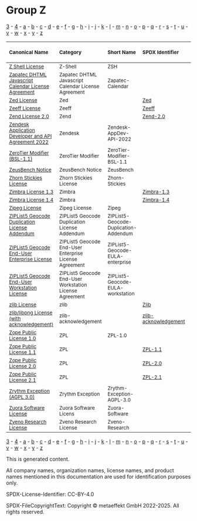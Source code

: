# Group Z

[3](../[3]/README.md) -
[4](../[4]/README.md) -
[a](../[a]/README.md) - 
[b](../[b]/README.md) - 
[c](../[c]/README.md) - 
[d](../[d]/README.md) - 
[e](../[e]/README.md) - 
[f](../[f]/README.md) - 
[g](../[g]/README.md) - 
[h](../[h]/README.md) - 
[i](../[i]/README.md) - 
[j](../[j]/README.md) - 
[k](../[k]/README.md) - 
[l](../[l]/README.md) - 
[m](../[m]/README.md) - 
[n](../[n]/README.md) - 
[o](../[o]/README.md) - 
[p](../[p]/README.md) - 
[q](../[q]/README.md) - 
[r](../[r]/README.md) - 
[s](../[s]/README.md) - 
[t](../[t]/README.md) - 
[u](../[u]/README.md) - 
[v](../[v]/README.md) - 
[w](../[w]/README.md) - 
[x](../[x]/README.md) - 
[y](../[y]/README.md) - 
[z](../[z]/README.md)

|<sup>Canonical Name</sup>|<sup>Category</sup>|<sup>Short Name</sup>|<sup>SPDX Identifier</sup>|<sup>OSI Status</sup>|<sup>Open CoDE Status</sup>|<sup>ScanCode</sup>|<sup>Matched ScanCode</sup>|<sup>Type</sup>|
| :-- | :-- | :-- | :-- | :-- | :-- | :-- | :-- | :-- |
|<sup><a name="Z-Shell-License">[Z Shell License]([zs]/Z-Shell-License.yaml)</a></sup>|<sup>Z-Shell</sup>|<sup>ZSH</sup>| | | |<sup>[zsh](https://github.com/nexB/scancode-toolkit/blob/develop/src/licensedcode/data/licenses/zsh.LICENSE)</sup>|<sup>[zsh](https://github.com/nexB/scancode-toolkit/blob/develop/src/licensedcode/data/licenses/zsh.LICENSE)</sup>|<sup>terms</sup>|
|<sup><a name="Zapatec-DHTML-Javascript-Calendar-License-Agreement">[Zapatec DHTML Javascript Calendar License Agreement]([za]/Zapatec-DHTML-Javascript-Calendar-License-Agreement.yaml)</a></sup>|<sup>Zapatec DHTML Javascript Calendar License Agreement</sup>|<sup>Zapatec-Calendar</sup>| | | |<sup>[zapatec-calendar](https://github.com/nexB/scancode-toolkit/blob/develop/src/licensedcode/data/licenses/zapatec-calendar.LICENSE)</sup>|<sup>[zapatec-calendar](https://github.com/nexB/scancode-toolkit/blob/develop/src/licensedcode/data/licenses/zapatec-calendar.LICENSE)</sup>|<sup>terms</sup>|
|<sup><a name="Zed-License">[Zed License]([ze]/Zed-License.yaml)</a></sup>|<sup>Zed</sup>|<sup> </sup>|<sup>[Zed](https://spdx.org/licenses/Zed.html)</sup>| |<sup>approved</sup>|<sup>[zed](https://github.com/nexB/scancode-toolkit/blob/develop/src/licensedcode/data/licenses/zed.LICENSE)</sup>|<sup>[zed](https://github.com/nexB/scancode-toolkit/blob/develop/src/licensedcode/data/licenses/zed.LICENSE)</sup>|<sup>terms</sup>|
|<sup><a name="Zeeff-License">[Zeeff License]([ze]/Zeeff-License.yaml)</a></sup>|<sup>Zeeff</sup>|<sup> </sup>|<sup>[Zeeff](https://spdx.org/licenses/Zeeff.html)</sup>| | |<sup>[zeeff](https://github.com/nexB/scancode-toolkit/blob/develop/src/licensedcode/data/licenses/zeeff.LICENSE)</sup>|<sup>[zeeff](https://github.com/nexB/scancode-toolkit/blob/develop/src/licensedcode/data/licenses/zeeff.LICENSE)</sup>|<sup>terms</sup>|
|<sup><a name="Zend-License-2.0">[Zend License 2.0]([ze]/Zend-License-2.0.yaml)</a></sup>|<sup>Zend</sup>|<sup> </sup>|<sup>[Zend-2.0](https://spdx.org/licenses/Zend-2.0.html)</sup>| |<sup>approved</sup>|<sup>[zend-2.0](https://github.com/nexB/scancode-toolkit/blob/develop/src/licensedcode/data/licenses/zend-2.0.LICENSE)</sup>|<sup>[zend-2.0](https://github.com/nexB/scancode-toolkit/blob/develop/src/licensedcode/data/licenses/zend-2.0.LICENSE)</sup>|<sup>terms</sup>|
|<sup><a name="Zendesk-Application-Developer-and-API-Agreement-2022">[Zendesk Application Developer and API Agreement 2022]([ze]/Zendesk-Application-Developer-and-API-Agreement-2022.yaml)</a></sup>|<sup>Zendesk</sup>|<sup>Zendesk-AppDev-API-2022</sup>| | | |<sup>[zendesk-appdev-api-2022](https://github.com/nexB/scancode-toolkit/blob/develop/src/licensedcode/data/licenses/zendesk-appdev-api-2022.LICENSE)</sup>|<sup>[zendesk-appdev-api-2022](https://github.com/nexB/scancode-toolkit/blob/develop/src/licensedcode/data/licenses/zendesk-appdev-api-2022.LICENSE)</sup>|<sup>terms</sup>|
|<sup><a name="ZeroTier-Modifier-(BSL-1.1)">[ZeroTier Modifier (BSL-1.1)]([ze]/ZeroTier-Modifier-(BSL-1.1).yaml)</a></sup>|<sup>ZeroTier Modifier</sup>|<sup>ZeroTier-Modifier-BSL-1.1</sup>| | | | |<sup>[apache-2.0](https://github.com/nexB/scancode-toolkit/blob/develop/src/licensedcode/data/licenses/apache-2.0.LICENSE), [bsl-1.1](https://github.com/nexB/scancode-toolkit/blob/develop/src/licensedcode/data/licenses/bsl-1.1.LICENSE), [free-unknown](https://github.com/nexB/scancode-toolkit/blob/develop/src/licensedcode/data/licenses/free-unknown.LICENSE)</sup>|<sup>modifier</sup>|
|<sup><a name="ZeusBench-Notice">[ZeusBench Notice]([ze]/ZeusBench-Notice.yaml)</a></sup>|<sup>ZeusBench Notice</sup>|<sup>ZeusBench</sup>| | |<sup>approved</sup>|<sup>[zeusbench](https://github.com/nexB/scancode-toolkit/blob/develop/src/licensedcode/data/licenses/zeusbench.LICENSE)</sup>|<sup>[zeusbench](https://github.com/nexB/scancode-toolkit/blob/develop/src/licensedcode/data/licenses/zeusbench.LICENSE)</sup>|<sup>terms</sup>|
|<sup><a name="Zhorn-Stickies-License">[Zhorn Stickies License]([zh]/Zhorn-Stickies-License.yaml)</a></sup>|<sup>Zhorn Stickies License</sup>|<sup>Zhorn-Stickies</sup>| | | |<sup>[zhorn-stickies](https://github.com/nexB/scancode-toolkit/blob/develop/src/licensedcode/data/licenses/zhorn-stickies.LICENSE)</sup>|<sup>[zhorn-stickies](https://github.com/nexB/scancode-toolkit/blob/develop/src/licensedcode/data/licenses/zhorn-stickies.LICENSE)</sup>|<sup>terms</sup>|
|<sup><a name="Zimbra-License-1.3">[Zimbra License 1.3]([zi]/Zimbra-License-1.3.yaml)</a></sup>|<sup>Zimbra</sup>|<sup> </sup>|<sup>[Zimbra-1.3](https://spdx.org/licenses/Zimbra-1.3.html)</sup>| | |<sup>[zimbra-1.3](https://github.com/nexB/scancode-toolkit/blob/develop/src/licensedcode/data/licenses/zimbra-1.3.LICENSE)</sup>|<sup>[zimbra-1.3](https://github.com/nexB/scancode-toolkit/blob/develop/src/licensedcode/data/licenses/zimbra-1.3.LICENSE)</sup>|<sup>terms</sup>|
|<sup><a name="Zimbra-License-1.4">[Zimbra License 1.4]([zi]/Zimbra-License-1.4.yaml)</a></sup>|<sup>Zimbra</sup>|<sup> </sup>|<sup>[Zimbra-1.4](https://spdx.org/licenses/Zimbra-1.4.html)</sup>| | |<sup>[zimbra-1.4](https://github.com/nexB/scancode-toolkit/blob/develop/src/licensedcode/data/licenses/zimbra-1.4.LICENSE)</sup>|<sup>[zimbra-1.4](https://github.com/nexB/scancode-toolkit/blob/develop/src/licensedcode/data/licenses/zimbra-1.4.LICENSE)</sup>|<sup>terms</sup>|
|<sup><a name="Zipeg-License">[Zipeg License]([zi]/Zipeg-License.yaml)</a></sup>|<sup>Zipeg License</sup>|<sup>Zipeg</sup>| | | |<sup>[zipeg](https://github.com/nexB/scancode-toolkit/blob/develop/src/licensedcode/data/licenses/zipeg.LICENSE)</sup>|<sup>[zipeg](https://github.com/nexB/scancode-toolkit/blob/develop/src/licensedcode/data/licenses/zipeg.LICENSE)</sup>|<sup>terms</sup>|
|<sup><a name="ZIPList5-Geocode-Duplication-License-Addendum">[ZIPList5 Geocode Duplication License Addendum]([zi]/ZIPList5-Geocode-Duplication-License-Addendum.yaml)</a></sup>|<sup>ZIPList5 Geocode Duplication License Addendum</sup>|<sup>ZIPList5-Geocode-Duplication-Addendum</sup>| | | |<sup>[ziplist5-geocode-duplication-addendum](https://github.com/nexB/scancode-toolkit/blob/develop/src/licensedcode/data/licenses/ziplist5-geocode-duplication-addendum.LICENSE)</sup>|<sup>[ziplist5-geocode-duplication-addendum](https://github.com/nexB/scancode-toolkit/blob/develop/src/licensedcode/data/licenses/ziplist5-geocode-duplication-addendum.LICENSE)</sup>|<sup>terms</sup>|
|<sup><a name="ZIPList5-Geocode-End-User-Enterprise-License">[ZIPList5 Geocode End-User Enterprise License]([zi]/ZIPList5-Geocode-End-User-Enterprise-License.yaml)</a></sup>|<sup>ZIPList5 Geocode End-User Enterprise License Agreement</sup>|<sup>ZIPList5-Geocode-EULA-enterprise</sup>| | | |<sup>[ziplist5-geocode-end-user-enterprise](https://github.com/nexB/scancode-toolkit/blob/develop/src/licensedcode/data/licenses/ziplist5-geocode-end-user-enterprise.LICENSE)</sup>|<sup>[ziplist5-geocode-end-user-enterprise](https://github.com/nexB/scancode-toolkit/blob/develop/src/licensedcode/data/licenses/ziplist5-geocode-end-user-enterprise.LICENSE)</sup>|<sup>terms</sup>|
|<sup><a name="ZIPList5-Geocode-End-User-Workstation-License">[ZIPList5 Geocode End-User Workstation License]([zi]/ZIPList5-Geocode-End-User-Workstation-License.yaml)</a></sup>|<sup>ZIPList5 Geocode End-User Workstation License Agreement</sup>|<sup>ZIPList5-Geocode-EULA-workstation</sup>| | | |<sup>[ziplist5-geocode-end-user-workstation](https://github.com/nexB/scancode-toolkit/blob/develop/src/licensedcode/data/licenses/ziplist5-geocode-end-user-workstation.LICENSE)</sup>|<sup>[ziplist5-geocode-end-user-workstation](https://github.com/nexB/scancode-toolkit/blob/develop/src/licensedcode/data/licenses/ziplist5-geocode-end-user-workstation.LICENSE)</sup>|<sup>terms</sup>|
|<sup><a name="zlib-License">[zlib License]([zl]/zlib-License.yaml)</a></sup>|<sup>zlib</sup>|<sup> </sup>|<sup>[Zlib](https://spdx.org/licenses/Zlib.html)</sup>|<sup>[approved](https://opensource.org/licenses/?ls=Zlib)</sup>|<sup>approved</sup>|<sup>[zlib](https://github.com/nexB/scancode-toolkit/blob/develop/src/licensedcode/data/licenses/zlib.LICENSE)</sup>|<sup>[zlib](https://github.com/nexB/scancode-toolkit/blob/develop/src/licensedcode/data/licenses/zlib.LICENSE)</sup>|<sup>terms</sup>|
|<sup><a name="zliblibpng-License-(with-acknowledgement)">[zlib/libpng License (with acknowledgement)]([zl]/zliblibpng-License-(with-acknowledgement).yaml)</a></sup>|<sup>zlib-acknowledgement</sup>|<sup> </sup>|<sup>[zlib-acknowledgement](https://spdx.org/licenses/zlib-acknowledgement.html)</sup>| |<sup>approved</sup>|<sup>[zlib-acknowledgement](https://github.com/nexB/scancode-toolkit/blob/develop/src/licensedcode/data/licenses/zlib-acknowledgement.LICENSE)</sup>|<sup>[zlib-acknowledgement](https://github.com/nexB/scancode-toolkit/blob/develop/src/licensedcode/data/licenses/zlib-acknowledgement.LICENSE)</sup>|<sup>terms</sup>|
|<sup><a name="Zope-Public-License-1.0">[Zope Public License 1.0]([zo]/Zope-Public-License-1.0.yaml)</a></sup>|<sup>ZPL</sup>|<sup>ZPL-1.0</sup>| | |<sup>approved</sup>|<sup>[zpl-1.0](https://github.com/nexB/scancode-toolkit/blob/develop/src/licensedcode/data/licenses/zpl-1.0.LICENSE)</sup>|<sup>[zpl-1.0](https://github.com/nexB/scancode-toolkit/blob/develop/src/licensedcode/data/licenses/zpl-1.0.LICENSE)</sup>|<sup>terms</sup>|
|<sup><a name="Zope-Public-License-1.1">[Zope Public License 1.1]([zo]/Zope-Public-License-1.1.yaml)</a></sup>|<sup>ZPL</sup>|<sup> </sup>|<sup>[ZPL-1.1](https://spdx.org/licenses/ZPL-1.1.html)</sup>| |<sup>approved</sup>|<sup>[zpl-1.1](https://github.com/nexB/scancode-toolkit/blob/develop/src/licensedcode/data/licenses/zpl-1.1.LICENSE)</sup>|<sup>[zpl-1.1](https://github.com/nexB/scancode-toolkit/blob/develop/src/licensedcode/data/licenses/zpl-1.1.LICENSE)</sup>|<sup>terms</sup>|
|<sup><a name="Zope-Public-License-2.0">[Zope Public License 2.0]([zo]/Zope-Public-License-2.0.yaml)</a></sup>|<sup>ZPL</sup>|<sup> </sup>|<sup>[ZPL-2.0](https://spdx.org/licenses/ZPL-2.0.html)</sup>|<sup>[approved](https://opensource.org/licenses/?ls=ZPL-2.0)</sup>|<sup>approved</sup>|<sup>[zpl-2.0](https://github.com/nexB/scancode-toolkit/blob/develop/src/licensedcode/data/licenses/zpl-2.0.LICENSE)</sup>|<sup>[zpl-2.0](https://github.com/nexB/scancode-toolkit/blob/develop/src/licensedcode/data/licenses/zpl-2.0.LICENSE)</sup>|<sup>terms</sup>|
|<sup><a name="Zope-Public-License-2.1">[Zope Public License 2.1]([zo]/Zope-Public-License-2.1.yaml)</a></sup>|<sup>ZPL</sup>|<sup> </sup>|<sup>[ZPL-2.1](https://spdx.org/licenses/ZPL-2.1.html)</sup>|<sup>[approved](https://opensource.org/licenses/?ls=ZPL-2.1)</sup>|<sup>approved</sup>|<sup>[zpl-2.1](https://github.com/nexB/scancode-toolkit/blob/develop/src/licensedcode/data/licenses/zpl-2.1.LICENSE)</sup>|<sup>[zpl-2.1](https://github.com/nexB/scancode-toolkit/blob/develop/src/licensedcode/data/licenses/zpl-2.1.LICENSE)</sup>|<sup>terms</sup>|
|<sup><a name="Zrythm-Exception-(AGPL-3.0)">[Zrythm Exception (AGPL 3.0)]([zr]/Zrythm-Exception-(AGPL-3.0).yaml)</a></sup>|<sup>Zrythm Exception</sup>|<sup>Zrythm-Exception-AGPL-3.0</sup>| | | |<sup>[zrythm-exception-agpl-3.0](https://github.com/nexB/scancode-toolkit/blob/develop/src/licensedcode/data/licenses/zrythm-exception-agpl-3.0.LICENSE)</sup>|<sup>[zrythm-exception-agpl-3.0](https://github.com/nexB/scancode-toolkit/blob/develop/src/licensedcode/data/licenses/zrythm-exception-agpl-3.0.LICENSE)</sup>|<sup>exception</sup>|
|<sup><a name="Zuora-Software-License">[Zuora Software License]([zu]/Zuora-Software-License.yaml)</a></sup>|<sup>Zuora Software Licens</sup>|<sup>Zuora-Software</sup>| | | |<sup>[zuora-software](https://github.com/nexB/scancode-toolkit/blob/develop/src/licensedcode/data/licenses/zuora-software.LICENSE)</sup>|<sup>[zuora-software](https://github.com/nexB/scancode-toolkit/blob/develop/src/licensedcode/data/licenses/zuora-software.LICENSE)</sup>|<sup>terms</sup>|
|<sup><a name="Zveno-Research-License">[Zveno Research License]([zv]/Zveno-Research-License.yaml)</a></sup>|<sup>Zveno Research License</sup>|<sup>Zveno-Research</sup>| | | |<sup>[zveno-research](https://github.com/nexB/scancode-toolkit/blob/develop/src/licensedcode/data/licenses/zveno-research.LICENSE)</sup>|<sup>[zveno-research](https://github.com/nexB/scancode-toolkit/blob/develop/src/licensedcode/data/licenses/zveno-research.LICENSE)</sup>|<sup>terms</sup>|

[3](../[3]/README.md) -
[4](../[4]/README.md) -
[a](../[a]/README.md) - 
[b](../[b]/README.md) - 
[c](../[c]/README.md) - 
[d](../[d]/README.md) - 
[e](../[e]/README.md) - 
[f](../[f]/README.md) - 
[g](../[g]/README.md) - 
[h](../[h]/README.md) - 
[i](../[i]/README.md) - 
[j](../[j]/README.md) - 
[k](../[k]/README.md) - 
[l](../[l]/README.md) - 
[m](../[m]/README.md) - 
[n](../[n]/README.md) - 
[o](../[o]/README.md) - 
[p](../[p]/README.md) - 
[q](../[q]/README.md) - 
[r](../[r]/README.md) - 
[s](../[s]/README.md) - 
[t](../[t]/README.md) - 
[u](../[u]/README.md) - 
[v](../[v]/README.md) - 
[w](../[w]/README.md) - 
[x](../[x]/README.md) - 
[y](../[y]/README.md) - 
[z](../[z]/README.md)


This is generated content.

All company names, organization names, license names, and product names mentioned in this documentation are used for identification purposes only.

SPDX-License-Identifier: CC-BY-4.0

SPDX-FileCopyrightText: Copyright © metaeffekt GmbH 2022-2025. All rights reserved.

